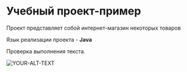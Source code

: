 # Учебный проект-пример

Проект представляет собой интернет-магазин некоторых товаров

Язык реализации проекта - **Java**

Проверка выполнения текста.

<picture>
 <source media="(prefers-color-scheme: dark)" srcset="YOUR-DARKMODE-IMAGE">
 <source media="(prefers-color-scheme: light)" srcset="YOUR-LIGHTMODE-IMAGE">
 <img alt="YOUR-ALT-TEXT" src="YOUR-DEFAULT-IMAGE">
</picture>
